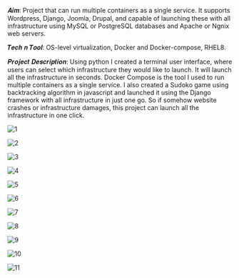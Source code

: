 𝑨𝒊𝒎: Project that can run multiple containers as a single service. It supports Wordpress, Django, Joomla, Drupal, and capable of launching these with all infrastructure using MySQL or PostgreSQL databases and Apache or Ngnix web servers.

𝑻𝒆𝒄𝒉 𝒏 𝑻𝒐𝒐𝒍: OS-level virtualization, Docker and Docker-compose, RHEL8.

𝑷𝒓𝒐𝒋𝒆𝒄𝒕 𝑫𝒆𝒔𝒄𝒓𝒊𝒑𝒕𝒊𝒐𝒏: Using python I created a terminal user interface, where users can select which infrastructure they would like to launch. It will launch all the infrastructure in seconds. Docker Compose is the tool I used to run multiple containers as a single service.
I also created a Sudoko game using backtracking algorithm in javascript and launched it using the Django framework with all infrastructure in just one go.
So if somehow website crashes or infrastructure damages, this project can launch all the infrastructure in one click.

![1](https://user-images.githubusercontent.com/41663027/114670695-eae01380-9d20-11eb-9016-6abacf60901b.PNG)

![2](https://user-images.githubusercontent.com/41663027/114670727-f29fb800-9d20-11eb-8186-92d3ff8b2dac.PNG)

![3](https://user-images.githubusercontent.com/41663027/114670732-f4697b80-9d20-11eb-88d7-d66f872144e5.PNG)

![4](https://user-images.githubusercontent.com/41663027/114670743-f6333f00-9d20-11eb-95b3-5c46d68b1be2.PNG)

![5](https://user-images.githubusercontent.com/41663027/114670747-f7646c00-9d20-11eb-9ca3-2264f911ace9.PNG)

![6](https://user-images.githubusercontent.com/41663027/114670759-fc292000-9d20-11eb-86a5-a78883aaef2e.PNG)

![7](https://user-images.githubusercontent.com/41663027/114670772-00553d80-9d21-11eb-9807-4758eb438a1a.PNG)

![8](https://user-images.githubusercontent.com/41663027/114670799-05b28800-9d21-11eb-82d4-00682ff0883f.PNG)

![9](https://user-images.githubusercontent.com/41663027/114670820-09460f00-9d21-11eb-8da2-e3a0aab3ed64.PNG)

![10](https://user-images.githubusercontent.com/41663027/114670826-0b0fd280-9d21-11eb-8da8-0803e98ab5ee.PNG)

![11](https://user-images.githubusercontent.com/41663027/114670830-0c40ff80-9d21-11eb-89b0-d349ea168b41.PNG)

